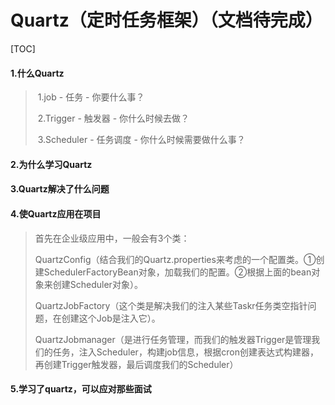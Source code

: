 
# Quartz（定时任务框架）（文档待完成）

[TOC]

#### 1.什么Quartz

> ​	1.job - 任务 - 你要什么事？
>
> ​	2.Trigger - 触发器 - 你什么时候去做？
>
> ​	3.Scheduler - 任务调度 - 你什么时候需要做什么事？



#### 2.为什么学习Quartz

#### 3.Quartz解决了什么问题

#### 4.使Quartz应用在项目

> 首先在企业级应用中，一般会有3个类：
>
> QuartzConfig（结合我们的Quartz.properties来考虑的一个配置类。①创建SchedulerFactoryBean对象，加载我们的配置。②根据上面的bean对象来创建Scheduler对象）。
>
> QuartzJobFactory（这个类是解决我们的注入某些Taskr任务类空指针问题，在创建这个Job是注入它）。
>
> QuartzJobmanager（是进行任务管理，而我们的触发器Trigger是管理我们的任务，注入Scheduler，构建job信息，根据cron创建表达式构建器，再创建Trigger触发器，最后调度我们的Scheduler）

#### 5.学习了quartz，可以应对那些面试














































































